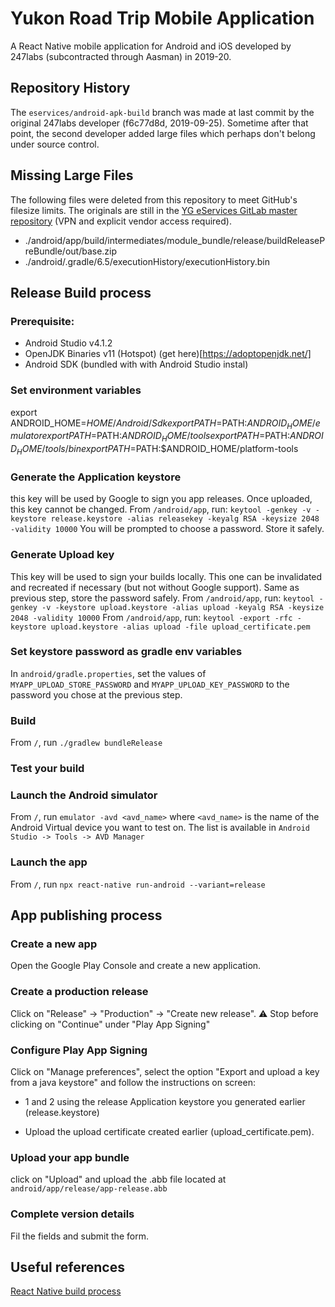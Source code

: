 # Yukon Road Trip Mobile Application

A React Native mobile application for Android and iOS developed by 247labs (subcontracted through Aasman) in 2019-20.


## Repository History

The `eservices/android-apk-build` branch was made at last commit by the original 247labs developer (f6c77d8d, 2019-09-25).
Sometime after that point, the second developer added large files which perhaps don't belong under source control.


## Missing Large Files

The following files were deleted from this repository to meet GitHub's filesize limits.
The originals are still in the
[YG eServices GitLab master repository](http://eserv-prd-scm01.ynet.gov.yk.ca/mobile/driving-app/yukon-react-native-mobile-app)
(VPN and explicit vendor access required).

- ./android/app/build/intermediates/module_bundle/release/buildReleasePreBundle/out/base.zip
- ./android/.gradle/6.5/executionHistory/executionHistory.bin


## Release Build process
### Prerequisite:
- Android Studio v4.1.2
- OpenJDK Binaries v11 (Hotspot) (get here)[https://adoptopenjdk.net/]
- Android SDK (bundled with with Android Studio instal)

### Set environment variables
export ANDROID_HOME=$HOME/Android/Sdk
export PATH=$PATH:$ANDROID_HOME/emulator
export PATH=$PATH:$ANDROID_HOME/tools
export PATH=$PATH:$ANDROID_HOME/tools/bin
export PATH=$PATH:$ANDROID_HOME/platform-tools

### Generate the Application keystore
this key will be used by Google to sign you app releases. Once uploaded, this key cannot be changed. 
From `/android/app`, run: `keytool -genkey -v -keystore release.keystore -alias releasekey -keyalg RSA -keysize 2048 -validity 10000`
You will be prompted to choose a password. Store it safely.

### Generate Upload key
This key will be used to sign your builds locally. This one can be invalidated and recreated if necessary (but not without Google support). Same as previous step, store the password safely.
From `/android/app`, run: `keytool -genkey -v -keystore upload.keystore -alias upload -keyalg RSA -keysize 2048 -validity 10000`
From `/android/app`, run: `keytool -export -rfc -keystore upload.keystore -alias upload -file upload_certificate.pem`

### Set keystore password as gradle env variables
In `android/gradle.properties`, set the values of `MYAPP_UPLOAD_STORE_PASSWORD` and `MYAPP_UPLOAD_KEY_PASSWORD` to the password you chose at the previous step.

### Build
From `/`, run `./gradlew bundleRelease`

### Test your build
### Launch the Android simulator
From `/`, run `emulator -avd <avd_name>` where `<avd_name>` is the name of the Android Virtual device you want to test on. The list is available in `Android Studio -> Tools -> AVD Manager`

### Launch the app
From `/`, run `npx react-native run-android --variant=release`

## App publishing process
### Create a new app
Open the Google Play Console and create a new application.

### Create a production release
Click on "Release" -> "Production" -> "Create new release". ⚠️ Stop before clicking on "Continue" under "Play App Signing"

### Configure Play App Signing
Click on "Manage preferences", select the option "Export and upload a key from a java keystore" and follow the instructions on screen:

- 1 and 2 using the release Application keystore you generated earlier (release.keystore)

- Upload the upload certificate created earlier (upload_certificate.pem).

### Upload your app bundle
click on "Upload" and upload the .abb file located at `android/app/release/app-release.abb`

### Complete version details
Fil the fields and submit the form.


## Useful references
[React Native build process](https://reactnative.dev/docs/signed-apk-android)
